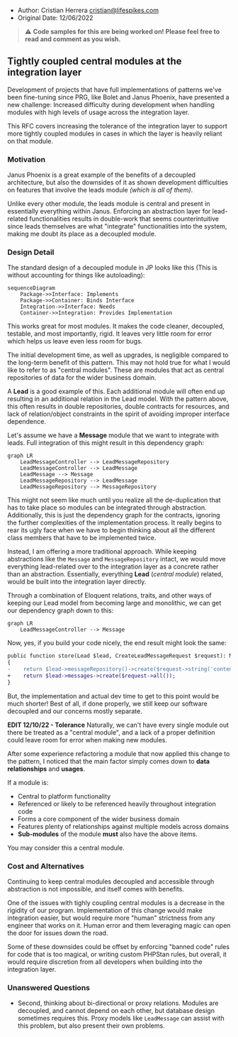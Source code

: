 - Author: Cristian Herrera <cristian@lifespikes.com>
- Original Date: 12/06/2022

> :warning: **Code samples for this are being worked on! Please feel free to read and comment as you wish.**

## Tightly coupled central modules at the integration layer
Development of projects that have full implementations of patterns we've been fine-tuning since PRG, like Bolet and Janus Phoenix, have presented a new challenge: Increased difficulty during development when handling modules with high levels of usage across the integration layer.

This RFC covers increasing the tolerance of the integration layer to support more tightly coupled modules in cases in which the layer is heavily reliant on that module.

### Motivation
Janus Phoenix is a great example of the benefits of a decoupled architecture, but also the downsides of it as shown development difficulties on features that involve the leads module _(which is all of them)_.

Unlike every other module, the leads module is central and present in essentially everything within Janus. Enforcing an abstraction layer for lead-related functionalities results in double-work that seems counterintuitive since leads themselves are what "integrate" functionalities into the system, making me doubt its place as a decoupled module.

### Design Detail
The standard design of a decoupled module in JP looks like this (This is without accounting for things like autoloading):

```mermaid
sequenceDiagram
    Package->>Interface: Implements
    Package->>Container: Binds Interface
    Integration->>Interface: Needs
    Container->>Integration: Provides Implementation
```

This works great for most modules. It makes the code cleaner, decoupled, testable, and most importantly, rigid. It leaves very little room for error which helps us leave even less room for bugs.

The initial development time, as well as upgrades, is negligible compared to the long-term benefit of this pattern. This may not hold true for what I would like to refer to as "central modules". These are modules that act as central repositories of data for the wider business domain. 

A **Lead** is a good example of this. Each additional module will often end up resulting in an additional relation in the Lead model. With the pattern above, this often results in double repositories, double contracts for resources, and lack of relation/object constraints in the spirit of avoiding improper interface dependence.

Let's assume we have a **Message** module that we want to integrate with leads. Full integration of this might result in this dependency graph:

```mermaid
graph LR
    LeadMessageController --> LeadMessageRepository
    LeadMessageController --> LeadMessage
    LeadMessage --> Message
    LeadMessageRepository --> LeadMessage
    LeadMessageRepository --> MessageRepository
```

This might not seem like much until you realize all the de-duplication that has to take place so modules can be integrated through abstraction. Additionally, this is just the dependency graph for the contracts, ignoring the further complexities of the implementation process. It really begins to rear its ugly face when we have to begin thinking about all the different class members that have to be implemented twice.

Instead, I am offering a more traditional approach. While keeping abstractions like the `Message` and `MessageRepository` intact, we would move everything lead-related over to the integration layer as a concrete rather than an abstraction. Essentially, everything **Lead** (_central module_) related, would be built into the integration layer directly.

Through a combination of Eloquent relations, traits, and other ways of keeping our Lead model from becoming large and monolithic, we can get our dependency graph down to this:

```mermaid
graph LR
    LeadMessageController --> Message
```

Now, yes, if you build your code nicely, the end result might look the same:

```diff
public function store(Lead $lead, CreateLeadMessageRequest $request): Message
{
-    return $lead->messageRepository()->create($request->string('content'));
+    return $lead->messages->create($request->all());
}
```

But, the implementation and actual dev time to get to this point would be much shorter! Best of all, if done properly, we still keep our software decoupled and our concerns mostly separate.

**EDIT 12/10/22 - Tolerance**
Naturally, we can't have every single module out there be treated as a "central module", and a lack of a proper definition could leave room for error when making new modules.

After some experience refactoring a module that now applied this change to the pattern, I noticed that the main factor simply comes down to **data relationships** and **usages**.

If a module is:
  - Central to platform functionality
  - Referenced or likely to be referenced heavily throughout integration code
  - Forms a core component of the wider business domain
  - Features plenty of relationships against multiple models across domains
  - **Sub-modules** of the module **must** also have the above items.

You may consider this a central module.

### Cost and Alternatives
Continuing to keep central modules decoupled and accessible through abstraction is not impossible, and itself comes with benefits.

One of the issues with tighly coupling central modules is a decrease in the rigidity of our program. Implementation of this change would make integration easier, but would require more "human" strictness from any engineer that works on it. Human error and them leveraging magic can open the door for issues down the road.

Some of these downsides could be offset by enforcing "banned code" rules for code that is too magical, or writing custom PHPStan rules, but overall, it would require discretion from all developers when building into the integration layer.

### Unanswered Questions
- Second, thinking about bi-directional or proxy relations. Modules are decoupled, and cannot depend on each other, but database design sometimes requires this. Proxy models like `LeadMessage` can assist with this problem, but also present their own problems. 
